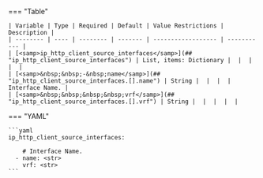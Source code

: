<!--
  ~ Copyright (c) 2025 Arista Networks, Inc.
  ~ Use of this source code is governed by the Apache License 2.0
  ~ that can be found in the LICENSE file.
  -->
=== "Table"

    | Variable | Type | Required | Default | Value Restrictions | Description |
    | -------- | ---- | -------- | ------- | ------------------ | ----------- |
    | [<samp>ip_http_client_source_interfaces</samp>](## "ip_http_client_source_interfaces") | List, items: Dictionary |  |  |  |  |
    | [<samp>&nbsp;&nbsp;-&nbsp;name</samp>](## "ip_http_client_source_interfaces.[].name") | String |  |  |  | Interface Name. |
    | [<samp>&nbsp;&nbsp;&nbsp;&nbsp;vrf</samp>](## "ip_http_client_source_interfaces.[].vrf") | String |  |  |  |  |

=== "YAML"

    ```yaml
    ip_http_client_source_interfaces:

        # Interface Name.
      - name: <str>
        vrf: <str>
    ```
